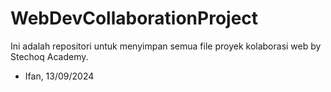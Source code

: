# WebDevCollaborationProject
Ini adalah repositori untuk menyimpan semua file proyek kolaborasi web by Stechoq Academy.

- Ifan, 13/09/2024

